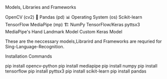 Models, Libraries and Frameworks

OpenCV (cv2) 📸
Pandas (pd) 📊
Operating System (os)
Scikit-learn 
TensorFlow
MediaPipe (mp) 🏗️
NumPy
TensorFlow/Keras 
pyttsx3
MediaPipe's Hand Landmark Model
Custom Keras Model

These are the neccessary models,Librarird and Frameworks are requried for Sing-Language-Recognition.

Installation Commands


pip install opencv-python
pip install mediapipe
pip install numpy
pip install tensorflow
pip install pyttsx3
pip install scikit-learn
pip install pandas
